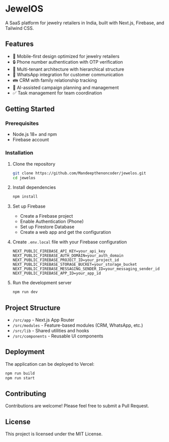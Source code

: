 # JewelOS

A SaaS platform for jewelry retailers in India, built with Next.js, Firebase, and Tailwind CSS.

## Features

- 📱 Mobile-first design optimized for jewelry retailers
- 🔒 Phone number authentication with OTP verification
- 👥 Multi-tenant architecture with hierarchical structure
- 💬 WhatsApp integration for customer communication
- 👪 CRM with family relationship tracking
- 📅 AI-assisted campaign planning and management
- ✅ Task management for team coordination

## Getting Started

### Prerequisites

- Node.js 18+ and npm
- Firebase account

### Installation

1. Clone the repository
   ```bash
   git clone https://github.com/Mandeepthenoncoder/jewelos.git
   cd jewelos
   ```

2. Install dependencies
   ```bash
   npm install
   ```

3. Set up Firebase
   - Create a Firebase project
   - Enable Authentication (Phone)
   - Set up Firestore Database
   - Create a web app and get the configuration

4. Create `.env.local` file with your Firebase configuration
   ```
   NEXT_PUBLIC_FIREBASE_API_KEY=your_api_key
   NEXT_PUBLIC_FIREBASE_AUTH_DOMAIN=your_auth_domain
   NEXT_PUBLIC_FIREBASE_PROJECT_ID=your_project_id
   NEXT_PUBLIC_FIREBASE_STORAGE_BUCKET=your_storage_bucket
   NEXT_PUBLIC_FIREBASE_MESSAGING_SENDER_ID=your_messaging_sender_id
   NEXT_PUBLIC_FIREBASE_APP_ID=your_app_id
   ```

5. Run the development server
   ```bash
   npm run dev
   ```

## Project Structure

- `/src/app` - Next.js App Router 
- `/src/modules` - Feature-based modules (CRM, WhatsApp, etc.)
- `/src/lib` - Shared utilities and hooks
- `/src/components` - Reusable UI components

## Deployment

The application can be deployed to Vercel:

```bash
npm run build
npm run start
```

## Contributing

Contributions are welcome! Please feel free to submit a Pull Request.

## License

This project is licensed under the MIT License.
